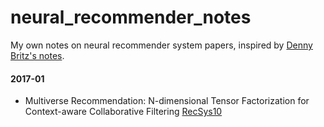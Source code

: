 # neural_recommender_notes
My own notes on neural recommender system papers, inspired by [Denny Britz's notes](https://github.com/dennybritz/deeplearning-papernotes).

#### 2017-01

- Multiverse Recommendation: N-dimensional Tensor Factorization for Context-aware Collaborative Filtering [RecSys10](https://xamat.github.io//pubs/karatzoglu-recsys-2010.pdf)
